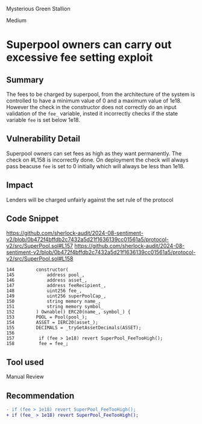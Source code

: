 Mysterious Green Stallion

Medium

# Superpool owners can carry out excessive fee setting exploit

## Summary
The fees to be charged by superpool, from the architecture of the system is controlled to have a minimum value of 0 and a maximum value of 1e18. However the check in the constructor does not correctly do an input validation of the `fee_` variable, insted it incorrectly  checks if the state variable `fee` is set below 1e18. 

## Vulnerability Detail
Superpool owners can set fees as high as they want permanently. The check on #L158 is incorrectly done. On deployment the check will always pass beacuse `fee` is set to 0 initially which will always be less than 1e18.

## Impact
Lenders will be charged unfairly against the set rule of the protocol 
## Code Snippet
https://github.com/sherlock-audit/2024-08-sentiment-v2/blob/0b472f4bffdb2c7432a5d21f1636139cc01561a5/protocol-v2/src/SuperPool.sol#L157
https://github.com/sherlock-audit/2024-08-sentiment-v2/blob/0b472f4bffdb2c7432a5d21f1636139cc01561a5/protocol-v2/src/SuperPool.sol#L158
```solidity
144        constructor(
145            address pool_,
146            address asset_,
147            address feeRecipient_,
148            uint256 fee_,
149            uint256 superPoolCap_,
150            string memory name_,
151            string memory symbol_
152        ) Ownable() ERC20(name_, symbol_) {
153        POOL = Pool(pool_);
154        ASSET = IERC20(asset_);
155        DECIMALS = _tryGetAssetDecimals(ASSET);
156
157         if (fee > 1e18) revert SuperPool_FeeTooHigh();
158         fee = fee_;
```
## Tool used
Manual Review

## Recommendation
```diff
- if (fee > 1e18) revert SuperPool_FeeTooHigh();
+ if (fee_ > 1e18) revert SuperPool_FeeTooHigh();
```